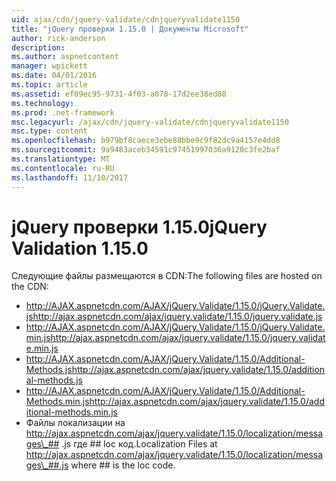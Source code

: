 ```yaml
---
uid: ajax/cdn/jquery-validate/cdnjqueryvalidate1150
title: "jQuery проверки 1.15.0 | Документы Microsoft"
author: rick-anderson
description: 
ms.author: aspnetcontent
manager: wpickett
ms.date: 04/01/2016
ms.topic: article
ms.assetid: ef09ec95-9731-4f03-a078-17d2ee38ed88
ms.technology: 
ms.prod: .net-framework
msc.legacyurl: /ajax/cdn/jquery-validate/cdnjqueryvalidate1150
msc.type: content
ms.openlocfilehash: b979bf8caece3ebe88bbe9c9f82dc9a4157e4dd8
ms.sourcegitcommit: 9a9483aceb34591c97451997036a9120c3fe2baf
ms.translationtype: MT
ms.contentlocale: ru-RU
ms.lasthandoff: 11/10/2017
---
```

<a name="jquery-validation-1150"></a><span data-ttu-id="5f1a0-102">jQuery проверки 1.15.0</span><span class="sxs-lookup"><span data-stu-id="5f1a0-102">jQuery Validation 1.15.0</span></span>
====================
<span data-ttu-id="5f1a0-103">Следующие файлы размещаются в CDN:</span><span class="sxs-lookup"><span data-stu-id="5f1a0-103">The following files are hosted on the CDN:</span></span>

- <span data-ttu-id="5f1a0-104">http://AJAX.aspnetcdn.com/AJAX/jQuery.Validate/1.15.0/jQuery.Validate.js</span><span class="sxs-lookup"><span data-stu-id="5f1a0-104">http://ajax.aspnetcdn.com/ajax/jquery.validate/1.15.0/jquery.validate.js</span></span>
- <span data-ttu-id="5f1a0-105">http://AJAX.aspnetcdn.com/AJAX/jQuery.Validate/1.15.0/jQuery.Validate.min.js</span><span class="sxs-lookup"><span data-stu-id="5f1a0-105">http://ajax.aspnetcdn.com/ajax/jquery.validate/1.15.0/jquery.validate.min.js</span></span>
- <span data-ttu-id="5f1a0-106">http://AJAX.aspnetcdn.com/AJAX/jQuery.Validate/1.15.0/Additional-Methods.js</span><span class="sxs-lookup"><span data-stu-id="5f1a0-106">http://ajax.aspnetcdn.com/ajax/jquery.validate/1.15.0/additional-methods.js</span></span>
- <span data-ttu-id="5f1a0-107">http://AJAX.aspnetcdn.com/AJAX/jQuery.Validate/1.15.0/Additional-Methods.min.js</span><span class="sxs-lookup"><span data-stu-id="5f1a0-107">http://ajax.aspnetcdn.com/ajax/jquery.validate/1.15.0/additional-methods.min.js</span></span>
- <span data-ttu-id="5f1a0-108">Файлы локализации на http://ajax.aspnetcdn.com/ajax/jquery.validate/1.15.0/localization/messages\_## .js где ## loc код.</span><span class="sxs-lookup"><span data-stu-id="5f1a0-108">Localization Files at http://ajax.aspnetcdn.com/ajax/jquery.validate/1.15.0/localization/messages\_##.js where ## is the loc code.</span></span>

